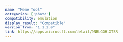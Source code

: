 ```yaml
---
name: "Meme Tool"
categories: ['photo']
compatibility: emulation
display_result: "Compatible"
version_from: "1.1.1.0"
link: https://apps.microsoft.com/detail/9NBLGGH1XTSR
---
```

